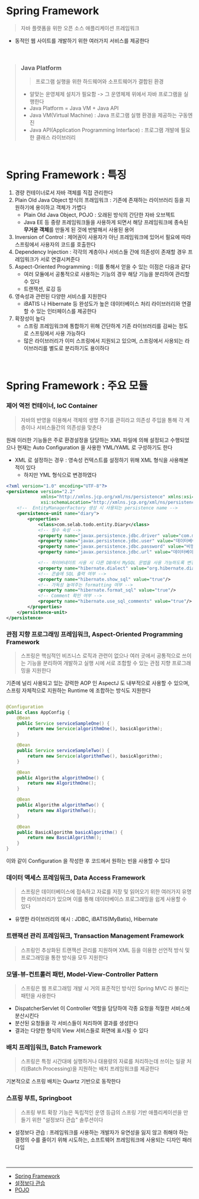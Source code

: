 # Spring Framework

> 자바 플랫폼을 위한 오픈 소스 애플리케이션 프레임워크

* 동적인 웹 사이트를 개발하기 위한 여러가지 서비스를 제공한다

<br>

> ### Java Platform
> > 프로그램 실행을 위한 하드웨어와 소프트웨어가 결합된 환경
> * 알맞는 운영체제 설치가 필요함 -> 그 운영체제 위에서 자바 프로그램을 실행한다
> * Java Platform = Java VM + Java API
> * Java VM(Virtual Machine) : Java 프로그램 실행 환경을 제공하는 구동엔진
> * Java API(Application Programming Interface) : 프로그램 개발에 필요한 클래스 라이브러리

<br>

# Spring Framework : 특징

1. 경량 컨테이너로서 자바 객체를 직접 관리한다
2. Plain Old Java Object 방식의 프래임워크 : 기존에 존재하는 라이브러리 등을 지원하기에 용이하고 객체가 가볍다
    - Plain Old Java Object, POJO : 오래된 방식의 간단한 자바 오브젝트
    - Java EE 등 중량 프레임워크들을 사용하게 되면서 해당 프레임워크에 종속된 **무거운 객체**를 만들게 된 것에 반발해서 사용된 용어
3. Inversion of Control : 제어권이 사용자가 아닌 프레임워크에 있어서 필요에 따라 스프링에서 사용자의 코드를 호출한다
4. Dependency Injection : 각각의 계층이나 서비스들 간에 의존성이 존재할 경우 프레임워크가 서로 연결시켜준다
5. Aspect-Oriented Programming : 이를 통해서 얻을 수 있는 이점은 다음과 같다
    - 여러 모듈에서 공통적으로 사용하는 기능의 경우 해당 기능을 분리하여 관리할 수 있다
    - 트랜잭션, 로깅 등
6. 영속성과 관련된 다양한 서비스를 지원한다
    - iBATIS 나 Hibernate 등 완성도가 높은 데이터베이스 처리 라이브러리와 연결할 수 있는 인터페이스를 제공한다
7. 확장성이 높다
    - 스프링 프레임워크에 통합하기 위해 간단하게 기존 라이브러리를 감싸는 정도로 스프링에서 사용 가능하다
    - 많은 라이브러리가 이미 스프링에서 지원되고 있으며, 스프링에서 사용되는 라이브러리를 별도로 분리하기도 용이하다

<br>

# Spring Framework : 주요 모듈

### 제어 역전 컨테이너, IoC Container

> 자바의 반영을 이용해서 객체의 생명 주기를 관히라고 의존성 주입을 통해 각 계층이나 서비스들간의 의존성을 맞춘다

원래 이러한 기능들은 주로 환경설정을 담당하는 XML 파일에 의해 설정되고 수행되었으나 현재는 Auto Configuration 을 사용한 YML/YAML 로 구성하기도 한다

* XML 로 설정하는 경우 : 영속성 컨텍스트를 설정하기 위해 XML 형식을 사용해본 적이 있다
    * 하지만 YML 형식으로 변경하였다

```xml
<?xml version="1.0" encoding="UTF-8"?>
<persistence version="2.2"
             xmlns="http://xmlns.jcp.org/xml/ns/persistence" xmlns:xsi="http://www.w3.org/2001/XMLSchema-instance"
             xsi:schemaLocation="http://xmlns.jcp.org/xml/ns/persistence http://xmlns.jcp.org/xml/ns/persistence/persistence_2_2.xsd">
    <!--  EntityManagerFactory 생성 시 사용되는 persistence name -->
    <persistence-unit name="diary">
        <properties>
            <class>com.selab.todo.entity.Diary</class>
            <!-- 필수 속성 -->
            <property name="javax.persistence.jdbc.driver" value="com.mysql.cj.jdbc.Driver"/>
            <property name="javax.persistence.jdbc.user" value="데이터베이스 아이디"/>
            <property name="javax.persistence.jdbc.password" value="비밀번호"/>
            <property name="javax.persistence.jdbc.url" value="데이터베이스 주소"/>

            <!-- 하이버네이트 사용 시 다른 DB에서 MySQL 문법을 사용 가능하도록 변경.-->
            <property name="hibernate.dialect" value="org.hibernate.dialect.MySQL8Dialect"/>
            <!-- 콘솔에 SQL 출력 여부 -->
            <property name="hibernate.show_sql" value="true"/>
            <!-- 가독성 높여주는 formatting 여부 -->
            <property name="hibernate.format_sql" value="true"/>
            <!-- Comment 확인 여부 -->
            <property name="hibernate.use_sql_comments" value="true"/>
        </properties>
    </persistence-unit>
</persistence>
```

### 관점 지향 프로그래밍 프레임워크, Aspect-Oriented Programming Framework

> 스프링은 핵심적인 비즈니스 로직과 관련이 없으나 여러 곳에서 공통적으로 쓰이는 기능을 분리하여 개발하고 실행 시에 서로 조합할 수 있는 관점 지향 프로그래밍을 지원한다

기존에 널리 사용되고 있는 강력한 AOP 인 AspectJ 도 내부적으로 사용할 수 있으며, 스프링 자체적으로 지원하는 Runtime 에 조합하는 방식도 지원한다

```java

@Configuration
public class AppConfig {
    @Bean
    public Service serviceSampleOne() {
        return new Service(algorithmOne(), basicAlgorithm);
    }

    @Bean
    public Service serviceSampleTwo() {
        return new Service(algorithmTwo(), basicAlgorithm);
    }

    @Bean
    public Algorithm algorithmOne() {
        return new AlgorithmOne();
    }

    @Bean
    public Algorithm algorithmTwo() {
        return new AlgorithmTwo();
    }

    @Bean
    public BasicAlgorithm basicAlgorithm() {
        return new BasciAlgorithm();
    }
}
```

이와 같이 Configuration 을 작성한 후 코드에서 원하는 빈을 사용할 수 있다

### 데이터 액세스 프레임워크, Data Access Framework

> 스프링은 데이터베이스에 접속하고 자료를 저장 및 읽어오기 위한 여러가지 유명한 라이브러리가 있으며 이를 통해 데이터베이스 프로그래밍을 쉽게 사용할 수 있다

* 유명한 라이브러리의 예시 : JDBC, iBATIS(MyBatis), Hibernate

### 트랜잭션 관리 프레임워크, Transaction Management Framework

> 스프링인 추상화된 트랜잭션 관리를 지원하며 XML 등을 이용한 선언적 방식 및 프로그래밍을 통한 방식을 모두 지원한다

### 모델-뷰-컨트롤러 패턴, Model-View-Controller Pattern

> 스프링은 웹 프로그래밍 개발 시 거의 표준적인 방식인 Spring MVC 라 불리는 패턴을 사용한다

* DispatcherServlet 이 Controller 역할을 담당하여 각종 요청을 적절한 서비스에 분산시킨다
* 분산된 요청들을 각 서비스들이 처리하여 결과를 생성한다
* 결과는 다양한 형식의 View 서비스들로 화면에 표시될 수 있다

### 배치 프레임워크, Batch Framework

> 스프링은 특정 시간대에 실행하거나 대용량의 자료를 처리하는데 쓰이는 일괄 처리(Batch Processing)을 지원하는 배치 프레임워크를 제공한다

기본적으로 스프링 배치는 Quartz 기반으로 동작한다

### 스프링 부트, Springboot

> 스프링 부트 확장 기능은 독립적인 운영 등급의 스프링 기반 애플리케이션을 만들기 위한 "설정보다 관습" 솔루션이다

* 설정보다 관습 : 프레임워크를 사용하는 개발자가 유연성을 잃지 않고 취해야 하는 결정의 수를 줄이기 위해 시도하는, 소프트웨어 프레임워크에 사용되는 디자인 패러다임

<br>

- - -

* [Spring Framework](https://ko.wikipedia.org/wiki/%EC%8A%A4%ED%94%84%EB%A7%81_%ED%94%84%EB%A0%88%EC%9E%84%EC%9B%8C%ED%81%AC)
* [설정보다 관습](https://ko.wikipedia.org/wiki/%EC%84%A4%EC%A0%95%EB%B3%B4%EB%8B%A4_%EA%B4%80%EC%8A%B5)
* [POJO](https://ko.wikipedia.org/wiki/Plain_Old_Java_Object)